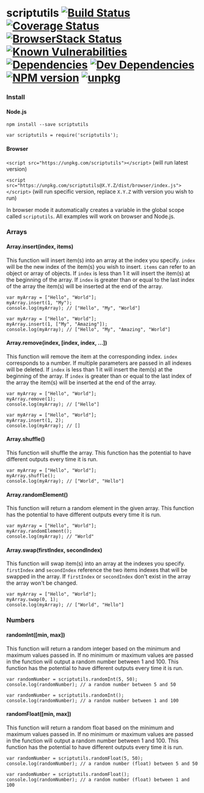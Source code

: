 # scriptutils [![Build Status](https://travis-ci.org/rrainn/scriptutils.svg?branch=master)](https://travis-ci.org/rrainn/scriptutils) [![Coverage Status](https://coveralls.io/repos/github/rrainn/scriptutils/badge.svg?branch=master)](https://coveralls.io/github/rrainn/scriptutils?branch=master) [![BrowserStack Status](https://www.browserstack.com/automate/badge.svg?badge_key=ZCt5dzFZV1Vvd0ZTUXR6dEtkTy9XOEZNdmNQOC9WN2VOcWNxR3Q5d09qMD0tLXhrUWNLdEJDMTNEYzFGV3d5dDlIUFE9PQ==--72fdff953eba74306eb1bdbb0a9729cb5c4ab122)](https://www.browserstack.com/automate/public-build/ZCt5dzFZV1Vvd0ZTUXR6dEtkTy9XOEZNdmNQOC9WN2VOcWNxR3Q5d09qMD0tLXhrUWNLdEJDMTNEYzFGV3d5dDlIUFE9PQ==--72fdff953eba74306eb1bdbb0a9729cb5c4ab122) [![Known Vulnerabilities](https://snyk.io/test/github/rrainn/scriptutils/badge.svg)](https://snyk.io/test/github/rrainn/scriptutils) [![Dependencies](https://david-dm.org/rrainn/scriptutils.svg)](https://david-dm.org/rrainn/scriptutils) [![Dev Dependencies](https://david-dm.org/rrainn/scriptutils/dev-status.svg)](https://david-dm.org/rrainn/scriptutils?type=dev) [![NPM version](https://badge.fury.io/js/scriptutils.svg)](http://badge.fury.io/js/scriptutils) [![unpkg](https://img.shields.io/badge/browser-unpkg-brightgreen.svg)](https://unpkg.com/scriptutils)

### Install

#### Node.js

`npm install --save scriptutils`

`var scriptutils = require('scriptutils');`

#### Browser

`<script src="https://unpkg.com/scriptutils"></script>` (will run latest version)

`<script src="https://unpkg.com/scriptutils@X.Y.Z/dist/browser/index.js"></script>` (will run specific version, replace `X.Y.Z` with version you wish to run)

In browser mode it automatically creates a variable in the global scope called `scriptutils`. All examples will work on browser and Node.js.

### Arrays

#### Array.insert(index, items)

This function will insert item(s) into an array at the index you specify. `index` will be the new index of the item(s) you wish to insert. `items` can refer to an object or array of objects. If `index` is less than 1 it will insert the item(s) at the beginning of the array. If `index` is greater than or equal to the last index of the array the item(s) will be inserted at the end of the array.

```
var myArray = ["Hello", "World"];
myArray.insert(1, "My");
console.log(myArray); // ["Hello", "My", "World"]
```

```
var myArray = ["Hello", "World"];
myArray.insert(1, ["My", "Amazing"]);
console.log(myArray); // ["Hello", "My", "Amazing", "World"]
```

#### Array.remove(index, [index, index, ...])

This function will remove the item at the corresponding index. `index` corresponds to a number. If multiple parameters are passed in all indexes will be deleted. If `index` is less than 1 it will insert the item(s) at the beginning of the array. If `index` is greater than or equal to the last index of the array the item(s) will be inserted at the end of the array.

```
var myArray = ["Hello", "World"];
myArray.remove(1);
console.log(myArray); // ["Hello"]
```

```
var myArray = ["Hello", "World"];
myArray.insert(1, 2);
console.log(myArray); // []
```

#### Array.shuffle()

This function will shuffle the array. This function has the potential to have different outputs every time it is run.

```
var myArray = ["Hello", "World"];
myArray.shuffle();
console.log(myArray); // ["World", "Hello"]
```

#### Array.randomElement()

This function will return a random element in the given array. This function has the potential to have different outputs every time it is run.

```
var myArray = ["Hello", "World"];
myArray.randomElement();
console.log(myArray); // "World"
```

#### Array.swap(firstIndex, secondIndex)

This function will swap item(s) into an array at the indexes you specify. `firstIndex` and `secondIndex` reference the two items indexes that will be swapped in the array. If `firstIndex` or `secondIndex` don't exist in the array the array won't be changed.

```
var myArray = ["Hello", "World"];
myArray.swap(0, 1);
console.log(myArray); // ["World", "Hello"]
```


### Numbers

#### randomInt([min, max])

This function will return a random integer based on the minimum and maximum values passed in. If no minimum or maximum values are passed in the function will output a random number between 1 and 100. This function has the potential to have different outputs every time it is run.

```
var randomNumber = scriptutils.randomInt(5, 50);
console.log(randomNumber); // a random number between 5 and 50
```

```
var randomNumber = scriptutils.randomInt();
console.log(randomNumber); // a random number between 1 and 100
```

#### randomFloat([min, max])

This function will return a random float based on the minimum and maximum values passed in. If no minimum or maximum values are passed in the function will output a random number between 1 and 100. This function has the potential to have different outputs every time it is run.

```
var randomNumber = scriptutils.randomFloat(5, 50);
console.log(randomNumber); // a random number (float) between 5 and 50
```

```
var randomNumber = scriptutils.randomFloat();
console.log(randomNumber); // a random number (float) between 1 and 100
```
